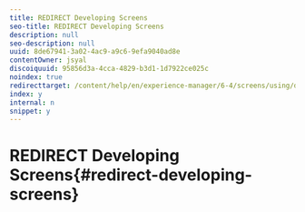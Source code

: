 ```yaml
---
title: REDIRECT Developing Screens
seo-title: REDIRECT Developing Screens
description: null
seo-description: null
uuid: 8de67941-3a02-4ac9-a9c6-9efa9040ad8e
contentOwner: jsyal
discoiquuid: 95856d3a-4cca-4829-b3d1-1d7922ce025c
noindex: true
redirecttarget: /content/help/en/experience-manager/6-4/screens/using/developing-screens
index: y
internal: n
snippet: y
---
```


# REDIRECT Developing Screens{#redirect-developing-screens}

